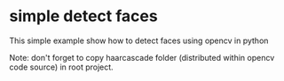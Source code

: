 # simple detect faces
This simple example show how to detect faces using opencv in python

Note: don't forget to copy haarcascade folder (distributed within opencv code source) in root project.


